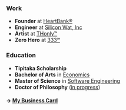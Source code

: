 ### Work

- **Founder** at [HeartBank®](https://heartbank.org)
- **Engineer** at [Silicon Wat, Inc](https://siliconwat.com)
- **Artist** at [THonly™](https://thonly.net)
- **Zero Hero** at [333℠](https://333.eco)

### Education

- **Tipitaka Scholarship**
- **Bachelor of Arts** in [Economics](mailto:thonly@ucla.edu)
- **Master of Science** in [Software Engineering](mailto:thonly@csu.fullerton.edu)
- **Doctor of Philosophy** ([in progress](mailto:thonly@hawaii.edu))

#### &rarr; [My Business Card](https://me.thonly.org)
<!-- #### &rarr; [Book FREE Consultation](https://calendly.com/thonly/consultation) -->
